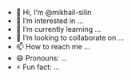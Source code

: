 - 👋 Hi, I’m @mikhail-silin
- 👀 I’m interested in ...
- 🌱 I’m currently learning ...
- 💞️ I’m looking to collaborate on ...
- 📫 How to reach me ...
- 😄 Pronouns: ...
- ⚡ Fun fact: ...

<!---
mikhail-silin/mikhail-silin is a ✨ special ✨ repository because its `README.md` (this file) appears on your GitHub profile.
You can click the Preview link to take a look at your changes.
--->
